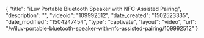 {
    "title": "iLuv Portable Bluetooth Speaker with NFC-Assisted Pairing",
    "description": "",
    "videoid": "109992512",
    "date_created": "1502523335",
    "date_modified": "1504247454",
    "type": "captivate",
    "layout": "video",
    "url": "\/v\/iluv-portable-bluetooth-speaker-with-nfc-assisted-pairing\/109992512"
}